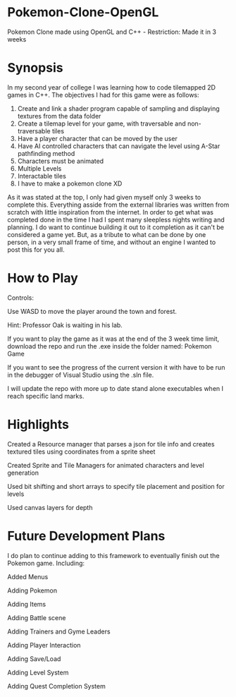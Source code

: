 # Pokemon-Clone-OpenGL
Pokemon Clone made using OpenGL and C++ - Restriction: Made it in 3 weeks
# Synopsis
In my second year of college I was learning how to code tilemapped 2D games in C++. The objectives I had for this game were as follows:

1. Create and link a shader program capable of sampling and displaying textures from the data folder
2. Create a tilemap level for your game, with traversable and non-traversable tiles
3. Have a player character that can be moved by the user
4. Have AI controlled characters that can navigate the level using A-Star pathfinding method
5. Characters must be animated
6. Multiple Levels
7. Interactable tiles
8. I have to make a pokemon clone XD

As it was stated at the top, I only had given myself only 3 weeks to complete this. Everything asside from the external libraries was written from scratch with little inspiration from the internet. In order to get what was completed done in the time I had I spent many sleepless nights writing and planning. I do want to continue building it out to it completion as it can't be considered a game yet. But, as a tribute to what can be done by one person, in a very small frame of time, and without an engine I wanted to post this for you all. 

# How to Play

Controls:

Use WASD to move the player around the town and forest.

Hint: Professor Oak is waiting in his lab.

If you want to play the game as it was at the end of the 3 week time limit, download the repo and run the .exe inside the folder named: Pokemon Game

If you want to see the progress of the current version it with have to be run in the debugger of Visual Studio using the .sln file.

I will update the repo with more up to date stand alone executables when I reach specific land marks.

# Highlights
Created a Resource manager that parses a json for tile info and creates textured tiles using coordinates from a sprite sheet

Created Sprite and Tile Managers for animated characters and level generation

Used bit shifting and short arrays to specify tile placement and position for levels

Used canvas layers for depth

# Future Development Plans
I do plan to continue adding to this framework to eventually finish out the Pokemon game. Including:

Added Menus

Adding Pokemon

Adding Items

Adding Battle scene

Adding Trainers and Gyme Leaders

Adding Player Interaction

Adding Save/Load

Adding Level System

Adding Quest Completion System

